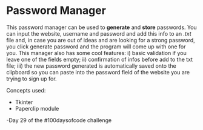 # Password Manager

This password manager can be used to **generate** and **store** passwords. You can input the website, username and password and add this info to an *.txt* file and, in case you are out of ideas and are looking for a strong password, you click generate password and the program will come up with one for you. 
This manager also has some cool features:
i)  basic validation if you leave one of the fields empty; 
ii) confirmation of infos before add to the txt file; 
iii) the new password generated is automatically saved onto the clipboard so you can paste into the password field of the website you are trying to sign up for. 


Concepts used:
<ul>
	<li>Tkinter</li> 
	<li>Paperclip module</li> 
</ul>

-Day 29 of the #100daysofcode challenge

